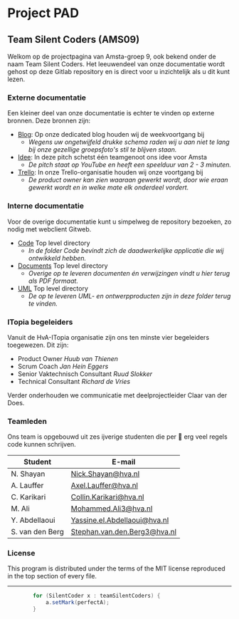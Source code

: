 Project PAD
=

Team Silent Coders (AMS09)
-

Welkom op de projectpagina van Amsta-groep 9, ook bekend onder de naam Team Silent Coders. Het leeuwendeel van onze documentatie wordt gehost op deze Gitlab repository en is direct voor u inzichtelijk als u dit kunt lezen.

### Externe documentatie

Een kleiner deel van onze documentatie is echter te vinden op externe bronnen. Deze bronnen zijn:

- [Blog][]: Op onze dedicated blog houden wij de weekvoortgang bij
  - *Wegens uw ongetwijfeld drukke schema raden wij u aan niet te lang bij onze gezellige groepsfoto's stil te blijven staan.*
- [Idee][]:	In deze pitch schetst één teamgenoot ons idee voor Amsta
  - *De pitch staat op YouTube en heeft een speelduur van 2 - 3 minuten.*
- [Trello][]: In onze Trello-organisatie houden wij onze voortgang bij
  - *De product owner kan zien waaraan gewerkt wordt, door wie eraan gewerkt wordt en in welke mate elk onderdeel vordert.*

### Interne documentatie

Voor de overige documentatie kunt u simpelweg de repository bezoeken, zo nodig met webclient Gitweb.

- [Code](Code) Top level directory
  - _In de folder Code bevindt zich de daadwerkelijke applicatie die wij ontwikkeld hebben._
- [Documents](Documents) Top level directory
  - _Overige op te leveren documenten én verwijzingen vindt u hier terug als PDF formaat._
- [UML](UML) Top level directory
  - _De op te leveren UML- en ontwerpproducten zijn in deze folder terug te vinden._

### ITopia begeleiders

Vanuit de HvA-ITopia organisatie zijn ons ten minste vier begeleiders toegewezen. Dit zijn:

* Product Owner *Huub van Thienen*
* Scrum Coach *Jan Hein Eggers*
* Senior Vaktechnisch Consultant *Ruud Slokker*
* Technical Consultant *Richard de Vries*

Verder onderhouden we communicatie met deelprojectleider Claar van der Does.

### Teamleden

Ons team is opgebouwd uit zes ijverige studenten die per :pizza: erg veel regels code kunnen schrijven.

| Student         | E-mail |
| --------        | -------- |
| N. Shayan       | Nick.Shayan@hva.nl |
| A. Lauffer      | Axel.Lauffer@hva.nl |
| C. Karikari     | Collin.Karikari@hva.nl |
| M. Ali          | Mohammed.Ali3@hva.nl |
| Y. Abdellaoui   | Yassine.el.Abdellaoui@hva.nl |
| S. van den Berg | Stephan.van.den.Berg3@hva.nl |

### License

This program is distributed under the terms of the MIT license reproduced in the top section of every file.

***

```java
		for (SilentCoder x : teamSilentCoders) {
			a.setMark(perfectA);
		}
```

[Blog]: https://tsc9.blogs.dmci.hva.nl
[Idee]: https://www.youtube.com/watch?v=MAjAdTStzQI
[Trello]: https://trello.com/pad09
